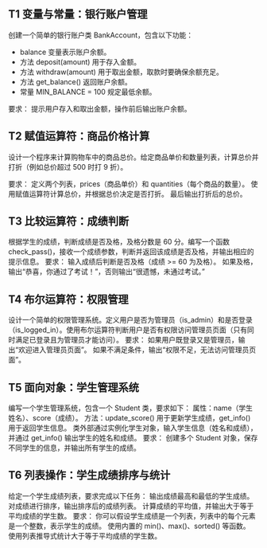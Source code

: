 ## T1 变量与常量：银行账户管理

 创建一个简单的银行账户类 BankAccount，包含以下功能： 

- balance 变量表示账户余额。 
- 方法 deposit(amount) 用于存入金额。
- 方法 withdraw(amount) 用于取出金额，取款时要确保余额充足。 
- 方法 get_balance() 返回账户余额。 
- 常量 MIN_BALANCE = 100 规定最低余额。 

要求： 提示用户存入和取出金额，操作前后输出账户余额。

## T2 赋值运算符：商品价格计算

设计一个程序来计算购物车中的商品总价。给定商品单价和数量列表，计算总价并打折（例如总价超过 500 时打 9 折）。 

要求： 定义两个列表，prices（商品单价）和 quantities（每个商品的数量）。 使用赋值运算符计算总价，并根据总价决定是否打折。 最后输出打折后的总价。

## T3 比较运算符：成绩判断 

根据学生的成绩，判断成绩是否及格，及格分数是 60 分。编写一个函数 check_pass()，接收一个成绩参数，判断并返回该成绩是否及格，并输出相应的提示信息。 要求： 输入成绩后判断是否及格（成绩 >= 60 为及格）。 如果及格，输出“恭喜，你通过了考试！”，否则输出“很遗憾，未通过考试。”

## T4 布尔运算符：权限管理

设计一个简单的权限管理系统。定义用户是否为管理员（is_admin）和是否登录（is_logged_in）。使用布尔运算符判断用户是否有权限访问管理员页面（只有同时满足已登录且为管理员才能访问）。 要求： 如果用户既登录又是管理员，输出“欢迎进入管理员页面”。 如果不满足条件，输出“权限不足，无法访问管理员页面”。

## T5 面向对象：学生管理系统

编写一个学生管理系统，包含一个 Student 类，要求如下： 属性：name（学生姓名）、score（成绩）。 方法：update_score() 用于更新学生成绩，get_info() 用于返回学生信息。 类外部通过实例化学生对象，输入学生信息（姓名和成绩），并通过 get_info() 输出学生的姓名和成绩。 要求： 创建多个 Student 对象，保存不同学生的信息，并输出所有学生的成绩。

## T6 列表操作：学生成绩排序与统计

给定一个学生成绩列表，要求完成以下任务： 输出成绩最高和最低的学生成绩。 对成绩进行排序，输出排序后的成绩列表。 计算成绩的平均值，并输出大于等于平均成绩的学生数。 要求： 你可以假设学生成绩是一个列表，列表中的每个元素是一个整数，表示学生的成绩。 使用内置的 min()、max()、sorted() 等函数。 使用列表推导式统计大于等于平均成绩的学生数。